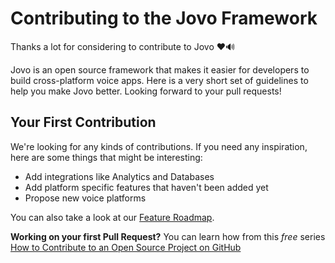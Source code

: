 # Contributing to the Jovo Framework

Thanks a lot for considering to contribute to Jovo ❤️🔊

Jovo is an open source framework that makes it easier for developers to build cross-platform voice apps. 
Here is a very short set of guidelines to help you make Jovo better. Looking forward to your pull requests!

## Your First Contribution

We're looking for any kinds of contributions. If you need any inspiration, here are some things that might be interesting:
* Add integrations like Analytics and Databases
* Add platform specific features that haven't been added yet
* Propose new voice platforms

You can also take a look at our [Feature Roadmap](https://trello.com/b/urZzYHuI/jovo-framework-roadmap).

**Working on your first Pull Request?** You can learn how from this *free* series [How to Contribute to an Open Source Project on GitHub](https://egghead.io/series/how-to-contribute-to-an-open-source-project-on-github)
